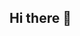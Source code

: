 ## Hi there 👋

<!--
**Edingato777/Edingato777** is a ✨ _special_ ✨ repository because its `README.md` (this file) appears on your GitHub profile.

Here are some ideas to get you started:

- 🔭 I’m currently working on a server for AltV 
- 🌱 I’m currently learning Typescript
- 👯 I’m looking to collaborate on other Servers
- 🤔 I’m looking for help with Programming
- 💬 Ask me about dont know lol
- 📫 How to reach me: discord: systemerror32404
- 😄 Pronouns: he/him
- ⚡ Fun fact: Im not good at programming lol
-->
